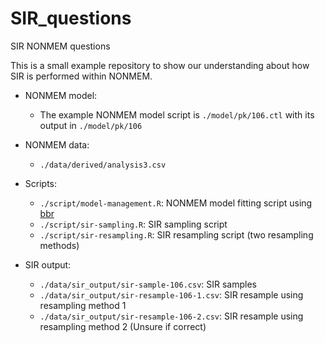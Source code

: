 # SIR_questions
SIR NONMEM questions

This is a small example repository to show our understanding about how SIR is performed within NONMEM. 

- NONMEM model:
  +   The example NONMEM model script is `./model/pk/106.ctl` with its output in `./model/pk/106`
 
- NONMEM data: 
  +   `./data/derived/analysis3.csv`
 
- Scripts: 
  +   `./script/model-management.R`: NONMEM model fitting script using [bbr](https://metrumresearchgroup.github.io/bbr/articles/getting-started.html)
  +   `./script/sir-sampling.R`: SIR sampling script
  +   `./script/sir-resampling.R`: SIR resampling script (two resampling methods)
 
- SIR output: 
  +   `./data/sir_output/sir-sample-106.csv`: SIR samples
  +   `./data/sir_output/sir-resample-106-1.csv`: SIR resample using resampling method 1
  +   `./data/sir_output/sir-resample-106-2.csv`: SIR resample using resampling method 2 (Unsure if correct)

